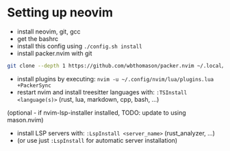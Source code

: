 # Setting up neovim
- install neovim, git, gcc
- get the bashrc
- install this config using `./config.sh install`
- install packer.nvim with git
```bash
git clone --depth 1 https://github.com/wbthomason/packer.nvim ~/.local/share/nvim/site/pack/packer/start/packer.nvim-lua
```
- install plugins by executing: `nvim -u ~/.config/nvim/lua/plugins.lua +PackerSync`
- restart nvim and install treesitter languages with: `:TSInstall <language(s)>` (rust, lua, markdown, cpp, bash, ...)

(optional - if nvim-lsp-installer installed, TODO: update to using mason.nvim)
- install LSP servers with: `:LspInstall <server_name>` (rust_analyzer, ...)
- (or use just `:LspInstall` for automatic server installation)
